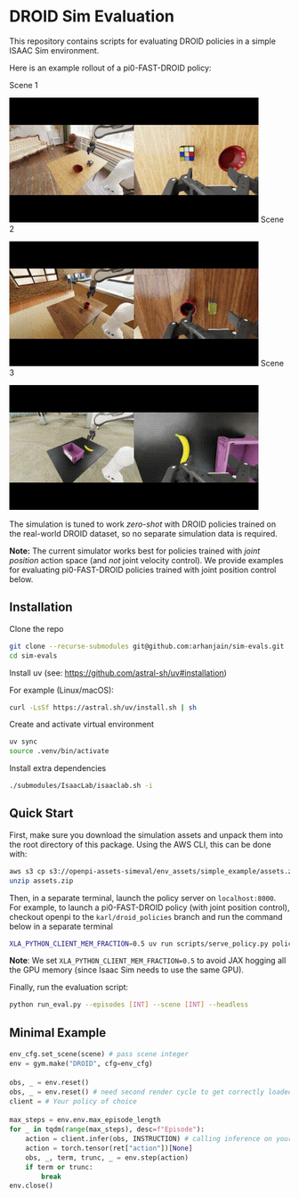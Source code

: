 # DROID Sim Evaluation

This repository contains scripts for evaluating DROID policies in a simple ISAAC Sim environment.

Here is an example rollout of a pi0-FAST-DROID policy:

Scene 1

![Scene 1](./docs/scene1.gif)
Scene 2

![Scene 2](./docs/scene2.gif)
Scene 3

![Scene 3](./docs/scene3.gif)

The simulation is tuned to work *zero-shot* with DROID policies trained on the real-world DROID dataset, so no separate simulation data is required.

**Note:** The current simulator works best for policies trained with *joint position* action space (and *not* joint velocity control). We provide examples for evaluating pi0-FAST-DROID policies trained with joint position control below.


## Installation

Clone the repo
```bash
git clone --recurse-submodules git@github.com:arhanjain/sim-evals.git
cd sim-evals
```

Install uv (see: https://github.com/astral-sh/uv#installation)

For example (Linux/macOS):
```bash
curl -LsSf https://astral.sh/uv/install.sh | sh
```

Create and activate virtual environment
```bash
uv sync
source .venv/bin/activate
```

Install extra dependencies
```bash
./submodules/IsaacLab/isaaclab.sh -i
```

## Quick Start

First, make sure you download the simulation assets and unpack them into the root directory of this package.
Using the AWS CLI, this can be done with:
```bash
aws s3 cp s3://openpi-assets-simeval/env_assets/simple_example/assets.zip .
unzip assets.zip
```

Then, in a separate terminal, launch the policy server on `localhost:8000`. 
For example, to launch a pi0-FAST-DROID policy (with joint position control),
checkout openpi to the `karl/droid_policies` branch and run the command below in a separate terminal
```bash
XLA_PYTHON_CLIENT_MEM_FRACTION=0.5 uv run scripts/serve_policy.py policy:checkpoint --policy.config=pi0_fast_droid_jointpos --policy.dir=s3://openpi-assets-simeval/pi0_fast_droid_jointpos
```

**Note**: We set `XLA_PYTHON_CLIENT_MEM_FRACTION=0.5` to avoid JAX hogging all the GPU memory (since Isaac Sim needs to use the same GPU).

Finally, run the evaluation script:
```bash
python run_eval.py --episodes [INT] --scene [INT] --headless
```

## Minimal Example

```python
env_cfg.set_scene(scene) # pass scene integer
env = gym.make("DROID", cfg=env_cfg)

obs, _ = env.reset()
obs, _ = env.reset() # need second render cycle to get correctly loaded materials
client = # Your policy of choice

max_steps = env.env.max_episode_length
for _ in tqdm(range(max_steps), desc=f"Episode"):
    action = client.infer(obs, INSTRUCTION) # calling inference on your policy
    action = torch.tensor(ret["action"])[None]
    obs, _, term, trunc, _ = env.step(action)
    if term or trunc:
        break
env.close()
```
